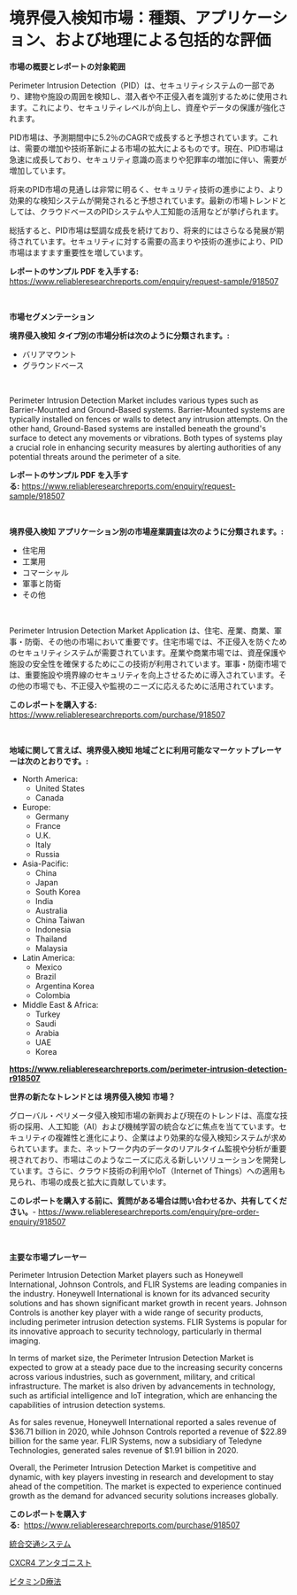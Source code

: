 <p><h1>境界侵入検知市場：種類、アプリケーション、および地理による包括的な評価</h1></p><p><strong>市場の概要とレポートの対象範囲</strong></p>
<p><p>Perimeter Intrusion Detection（PID）は、セキュリティシステムの一部であり、建物や施設の周囲を検知し、潜入者や不正侵入者を識別するために使用されます。これにより、セキュリティレベルが向上し、資産やデータの保護が強化されます。</p><p>PID市場は、予測期間中に5.2％のCAGRで成長すると予想されています。これは、需要の増加や技術革新による市場の拡大によるものです。現在、PID市場は急速に成長しており、セキュリティ意識の高まりや犯罪率の増加に伴い、需要が増加しています。</p><p>将来のPID市場の見通しは非常に明るく、セキュリティ技術の進歩により、より効果的な検知システムが開発されると予想されています。最新の市場トレンドとしては、クラウドベースのPIDシステムや人工知能の活用などが挙げられます。</p><p>総括すると、PID市場は堅調な成長を続けており、将来的にはさらなる発展が期待されています。セキュリティに対する需要の高まりや技術の進歩により、PID市場はますます重要性を増しています。</p></p>
<p><strong>レポートのサンプル PDF を入手する:</strong> <a href="https://www.reliableresearchreports.com/enquiry/request-sample/918507">https://www.reliableresearchreports.com/enquiry/request-sample/918507</a></p>
<p>&nbsp;</p>
<p><strong>市場セグメンテーション</strong></p>
<p><strong>境界侵入検知 タイプ別の市場分析は次のように分類されます。:</strong></p>
<p><ul><li>バリアマウント</li><li>グラウンドベース</li></ul></p>
<p>&nbsp;</p>
<p><p>Perimeter Intrusion Detection Market includes various types such as Barrier-Mounted and Ground-Based systems. Barrier-Mounted systems are typically installed on fences or walls to detect any intrusion attempts. On the other hand, Ground-Based systems are installed beneath the ground's surface to detect any movements or vibrations. Both types of systems play a crucial role in enhancing security measures by alerting authorities of any potential threats around the perimeter of a site.</p></p>
<p><strong>レポートのサンプル PDF を入手する:</strong>&nbsp;<a href="https://www.reliableresearchreports.com/enquiry/request-sample/918507">https://www.reliableresearchreports.com/enquiry/request-sample/918507</a></p>
<p>&nbsp;</p>
<p><strong> 境界侵入検知 アプリケーション別の市場産業調査は次のように分類されます。:</strong></p>
<p><ul><li>住宅用</li><li>工業用</li><li>コマーシャル</li><li>軍事と防衛</li><li>その他</li></ul></p>
<p>&nbsp;</p>
<p><p>Perimeter Intrusion Detection Market Application は、住宅、産業、商業、軍事・防衛、その他の市場において重要です。住宅市場では、不正侵入を防ぐためのセキュリティシステムが需要されています。産業や商業市場では、資産保護や施設の安全性を確保するためにこの技術が利用されています。軍事・防衛市場では、重要施設や境界線のセキュリティを向上させるために導入されています。その他の市場でも、不正侵入や監視のニーズに応えるために活用されています。</p></p>
<p><strong>このレポートを購入する:</strong>&nbsp; <a href="https://www.reliableresearchreports.com/purchase/918507">https://www.reliableresearchreports.com/purchase/918507</a></p>
<p>&nbsp;</p>
<p><strong>地域に関して言えば、境界侵入検知 地域ごとに利用可能なマーケットプレーヤーは次のとおりです。:</strong></p>
<p><ul>
    <li>
        North America:
        <ul>
            <li>United States</li>
            <li>Canada</li>
        </ul>
    </li>
    <li>
        Europe:
        <ul>
            <li>Germany</li>
            <li>France</li>
            <li>U.K.</li>
            <li>Italy</li>
            <li>Russia</li>
        </ul>
    </li>
    <li>
        Asia-Pacific:
        <ul>
            <li>China</li>
            <li>Japan</li>
            <li>South Korea</li>
            <li>India</li>
            <li>Australia</li>
            <li>China Taiwan</li>
            <li>Indonesia</li>
            <li>Thailand</li>
            <li>Malaysia</li>
        </ul>
    </li>
    <li>
        Latin America:
        <ul>
            <li>Mexico</li>
            <li>Brazil</li>
            <li>Argentina Korea</li>
            <li>Colombia</li>
        </ul>
    </li>
    <li>
        Middle East & Africa:
        <ul>
            <li>Turkey</li>
            <li>Saudi</li>
            <li>Arabia</li>
            <li>UAE</li>
            <li>Korea</li>
        </ul>
    </li>
    </ul></p>
<p><strong><a href="https://www.reliableresearchreports.com/perimeter-intrusion-detection-r918507">https://www.reliableresearchreports.com/perimeter-intrusion-detection-r918507</a></strong>&nbsp;</p>
<p><strong>世界の新たなトレンドとは 境界侵入検知 市場？</strong></p>
<p><p>グローバル・ペリメータ侵入検知市場の新興および現在のトレンドは、高度な技術の採用、人工知能（AI）および機械学習の統合などに焦点を当てています。セキュリティの複雑性と進化により、企業はより効果的な侵入検知システムが求められています。また、ネットワーク内のデータのリアルタイム監視や分析が重要視されており、市場はこのようなニーズに応える新しいソリューションを開発しています。さらに、クラウド技術の利用やIoT（Internet of Things）への適用も見られ、市場の成長と拡大に貢献しています。</p></p>
<p><strong>このレポートを購入する前に、質問がある場合は問い合わせるか、共有してください。</strong>- <a href="https://www.reliableresearchreports.com/enquiry/pre-order-enquiry/918507">https://www.reliableresearchreports.com/enquiry/pre-order-enquiry/918507</a></p>
<p>&nbsp;</p>
<p><strong>主要な市場プレーヤー</strong></p>
<p><p>Perimeter Intrusion Detection Market players such as Honeywell International, Johnson Controls, and FLIR Systems are leading companies in the industry. Honeywell International is known for its advanced security solutions and has shown significant market growth in recent years. Johnson Controls is another key player with a wide range of security products, including perimeter intrusion detection systems. FLIR Systems is popular for its innovative approach to security technology, particularly in thermal imaging.</p><p>In terms of market size, the Perimeter Intrusion Detection Market is expected to grow at a steady pace due to the increasing security concerns across various industries, such as government, military, and critical infrastructure. The market is also driven by advancements in technology, such as artificial intelligence and IoT integration, which are enhancing the capabilities of intrusion detection systems.</p><p>As for sales revenue, Honeywell International reported a sales revenue of $36.71 billion in 2020, while Johnson Controls reported a revenue of $22.89 billion for the same year. FLIR Systems, now a subsidiary of Teledyne Technologies, generated sales revenue of $1.91 billion in 2020.</p><p>Overall, the Perimeter Intrusion Detection Market is competitive and dynamic, with key players investing in research and development to stay ahead of the competition. The market is expected to experience continued growth as the demand for advanced security solutions increases globally.</p></p>
<p><strong>このレポートを購入する:</strong>&nbsp;&nbsp;<a href="https://www.reliableresearchreports.com/purchase/918507">https://www.reliableresearchreports.com/purchase/918507</a></p>
<p><p><a href="https://github.com/TerrellConn/Market-Research-Report-List-1/blob/main/540780369227.md">統合交通システム</a></p><p><a href="https://github.com/roulaayoub-saad/Market-Research-Report-List-1/blob/main/795733169225.md">CXCR4 アンタゴニスト</a></p><p><a href="https://github.com/schmahlson/Market-Research-Report-List-1/blob/main/397462869226.md">ビタミンD療法</a></p></p>